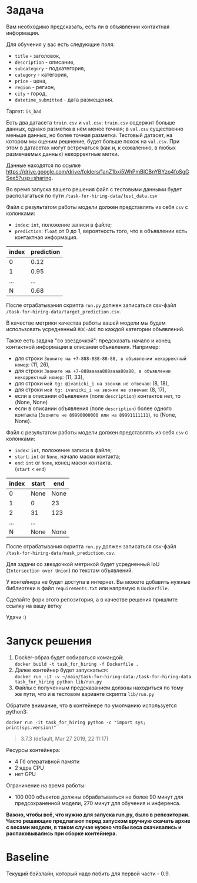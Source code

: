 # Задача

Вам необходимо предсказать, есть ли в объявлении контактная информация.

Для обучения у вас есть следующие поля:
* `title` - заголовок,
* `description` - описание,
* `subcategory` - подкатегория,
* `category` - категория,
* `price` - цена,
* `region` - регион,
* `city` - город,
* `datetime_submitted` - дата размещения.

Таргет: `is_bad`

Есть два датасета `train.csv` и `val.csv`: `train.csv` содержит больше данных, однако разметка в нём менее точная; в `val.csv` существенно меньше данных, но более точная разметка.
Тестовый датасет, на котором мы оценим решнение, будет больше похож на `val.csv`.
При этом в датасетах могут встречаться (как и, к сожалению, в любых размечаемых данных) некорректные метки.

Данные находятся по ссылке https://drive.google.com/drive/folders/1anZ1bxi5WhPmBlCBnYBYzo4foSgGSee5?usp=sharing. 

Во время запуска вашего решения файл с тестовыми данными будет располагаться по пути `/task-for-hiring-data/test_data.csv`

Файл с результатом работы модели должен представлять из себя `csv` с колонками:
* `index`: `int`, положение записи в файле;
* `prediction`: `float` от 0 до 1, вероятность того, что в объявлении есть контактная информация.

|index  |prediction|
|-------|----------|
|0|0.12|
|1|0.95|
|...|...|
|N|0.68|

После отрабатывания скрипта `run.py` должен записаться csv-файл `/task-for-hiring-data/target_prediction.csv`.

В качестве метрики качества работы вашей модели мы будем использовать усредненный `ROC-AUC` по каждой категории объявлений.

Также есть задача "со звездочкой": предсказать начало и конец контактной информации в описании объявления. Например:
* для строки `Звоните на +7-888-888-88-88, в объявлении некорректный номер`: (11, 26),
* для строки `Звоните на +7-888aaaaa888aaaa88a88, в объявлении некорректный номер`: (11, 33),
* для строки `мой tg: @ivanicki_i на звонки не отвечаю`: (8, 18),
* для строки `мой tg: ivanicki_i на звонки не отвечаю`: (8, 17),
* если в описании объявления (поле `description`) контактов нет, то (None, None)
* если в описании объявления (поле `description`) более одного контакта (`Звоните не 89990000000 или на 89991111111`), то (None, None).

Файл с результатом работы модели должен представлять из себя `csv` с колонками:
* `index`: `int`, положение записи в файле;
* `start`: `int` or `None`, начало маски контакта;
* `end`: `int` or `None`, конец маски контакта.\
(`start` < `end`)

|index  |start|end|
|-------|----------|-----|
|0|None|None|
|1|0|23
|2|31|123
|...|...|
|N|None|None

После отрабатывания скрипта `run.py` должен записаться csv-файл `/task-for-hiring-data/mask_prediction.csv`.

Для задачи со звездочкой метрикой будет усредненный IoU (`Intersection over Union`) по текстам объявлений.

У контейнера не будет доступа в интернет.
Вы можете добавить нужные библиотеки в файл `requirements.txt` или напрямую в `Dockerfile`.

Сделайте форк этого репозитория, а в качестве решения пришлите ссылку на вашу ветку

Удачи :)

# Запуск решения
1. Docker-образ будет собираться командой:\
```docker build -t task_for_hiring -f Dockerfile .```
2. Далее контейнер будет запускаться:\
```docker run -it -v ~/main/task-for-hiring-data:/task-for-hiring-data task_for_hiring python lib/run.py```
3. Файлы с полученным предсказанием должны находиться по тому же пути, что и в тестовом варианте скрипта `lib/run.py`

Обратите внимание, что в контейнере по умолчанию используется python3:

```docker run -it task_for_hiring python -c "import sys; print(sys.version)"```
> 3.7.3 (default, Mar 27 2019, 22:11:17)

Ресурсы контейнера:
* 4 Гб оперативной памяти
* 2 ядра CPU
* нет GPU

Ограничение на время работы:
* 100 000 объектов должны обрабатываться не более 90 минут для предсохраненной модели, 270 минут для обучения и инференса.

**Важно, чтобы всё, что нужно для запуска run.py, было в репозитории. Часто решающие предлагают перед запуском вручную скачать архив с весами модели, в таком случае нужно чтобы веса скачивались и распаковывались при сборке контейнера.**

# Baseline

Текущий бэйзлайн, который надо побить для первой части - 0.9.
